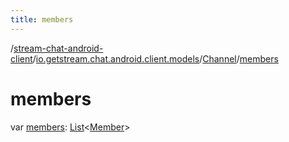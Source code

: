 ```yaml
---
title: members
---
```

/[stream-chat-android-client](../../index.md)/[io.getstream.chat.android.client.models](../index.md)/[Channel](index.md)/[members](members.md)  
  
  
  
# members  
var [members](members.md): [List](https://kotlinlang.org/api/latest/jvm/stdlib/kotlin.collections/-list/index.html)&lt;[Member](../Member/index.md)&gt;
